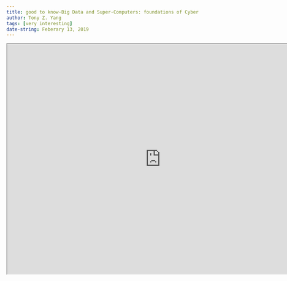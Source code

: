 ```yaml
---
title: good to know-Big Data and Super-Computers: foundations of Cyber Communism大数据与超级计算-网络共产主义的基础
author: Tony Z. Yang
tags: [very interesting]
date-string: Feberary 13, 2019
---
```


<iframe src="https://zhuanlan.zhihu.com/p/51758399" width="800" height="600"></iframe> 
